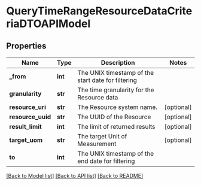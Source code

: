 # QueryTimeRangeResourceDataCriteriaDTOAPIModel

## Properties
Name | Type | Description | Notes
------------ | ------------- | ------------- | -------------
**_from** | **int** | The UNIX timestamp of the start date for filtering | 
**granularity** | **str** | The time granularity for the Resource data | 
**resource_uri** | **str** | The Resource system name. | [optional] 
**resource_uuid** | **str** | The UUID of the Resource | [optional] 
**result_limit** | **int** | The limit of returned results | [optional] 
**target_uom** | **str** | The target Unit of Measurement | [optional] 
**to** | **int** | The UNIX timestamp of the end date for filtering | 

[[Back to Model list]](../README.md#documentation-for-models) [[Back to API list]](../README.md#documentation-for-api-endpoints) [[Back to README]](../README.md)


